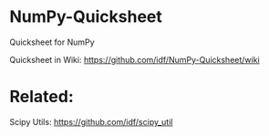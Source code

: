 # NumPy-Quicksheet
Quicksheet for NumPy

Quicksheet in Wiki: https://github.com/idf/NumPy-Quicksheet/wiki

# Related:
Scipy Utils: https://github.com/idf/scipy_util
